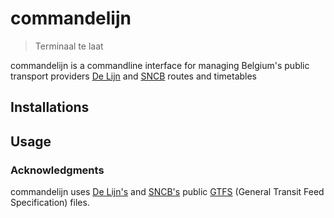# commandelijn

> Terminaal te laat

commandelijn is a commandline interface for managing Belgium's
public transport providers [De Lijn](https://www.delijn.be/en/)
and [SNCB](https://www.belgiantrain.be/en) routes and timetables

## Installations

## Usage

### Acknowledgments

commandelijn uses [De Lijn's](https://www.delijn.be/nl/content/zakelijk/ict-ontwikkelaars//) and [SNCB's](https://www.belgiantrain.be/en/3rd-party-services/mobility-service-providers/public-data/) public [GTFS](https://gtfs.org/) (General Transit Feed Specification) files.

